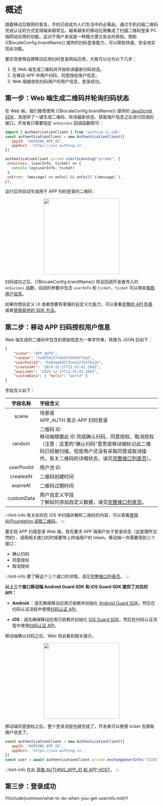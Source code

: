 # 概述

<LastUpdated/>

随着移动互联网的普及，手机已经成为人们生活中的必需品，通过手机扫描二维码完成认证的方式变得越来越常见。越来越多的移动应用集成了扫描二维码登录 PC 端网站应用的功能，这对于用户来说是一种既方便又安全的体验。借助 {{$localeConfig.brandName}} 提供的扫码登录能力，可以帮助快速、安全地实现此功能。

要实现使用自建移动应用扫码登录网站应用，大致可以分为以下几步：

1. 在 Web 端生成二维码并开始轮询最新扫码状态。
2. 在移动 APP 中用户扫码，同意授权用户信息。
3. Web 端接收到扫码用户的用户信息，登录成功。

## 第一步：Web 端生成二维码并轮询扫码状态

在 Web 端，我们推荐使用 {{$localeConfig.brandName}} 提供的 [JavaScript SDK](/reference/sdk-for-node/authentication/QrCodeAuthenticationClient.md)，其提供了一键生成二维码、轮询最新状态、获取用户信息之后进行回调的接口，开发者只需要指定 `onSuccess` 回调函数即可：

```js
import { AuthenticationClient } from "authing-js-sdk"
const authenticationClient = new AuthenticationClient({
   appId: "AUTHING_APP_ID",
   appHost: 'https://xxx.authing.cn',
})

authenticationClient.qrcode.startScanning("qrcode", {
 onSuccess: (userInfo, ticket) => {
   console.log(userInfo, ticket)
 },
 onError: (message) => onFail && onFail(`${message}`),
});
```

运行后将自动生成用于 APP 扫码登录的二维码：

<img src="https://cdn.authing.cn/blog/image%20%28619%29.png" style="display:block;margin: 0 auto;" height="250">

扫码成功之后，{{$localeConfig.brandName}} 将会回调开发者传入的 `onSuccess` 函数，回调的参数中包含 `userInfo` 和 `ticket`，`ticket` 可以用来[换取用户信息](./full-api-list.md#使用-ticket-换取用户信息)。

如果你想自定义 UI 或者想要有更强的自定义化能力，可以查看[完整的 API 列表](./full-api-list.md) 或者[使用其他的 SDK 方法](/reference/sdk-for-node/authentication/QrCodeAuthenticationClient.md)。


## 第二步：移动 APP 扫码授权用户信息

Web 端生成的二维码中包含的原始信息为一串字符串，转换为 JSON 后如下：

```json
{
    "scene": "APP_AUTH",
    "random": "5e05f0c57fde537d950f7da5",
    "userPoolId": "5e04ae0d5f3cee22fb37612b",
    "createdAt": "2019-12-27T11:53:41.260Z",
    "expireAt": "2019-12-27T11:55:41.260Z",
    "customData": { "hello": "world" }
}
```

字段含义如下：

|  字段名称  | 字段含义                                                     |
| :--------: | :----------------------------------------------------------- |
|   scene    | 场景值</br>APP_AUTH 表示 APP 扫码登录                        |
|   random   | 二维码 ID</br>移动端根据此 ID 完成确认扫码、同意授权、取消授权（注意：这里的“确认扫码”意思是移动端标记此二维码已经被扫描，但是用户还没有采取同意或取消操作。有关二维码的详细状态，请见[完整接口列表页](./full-api-list.md)）。 |
| userPoolId | 用户池 ID                                                    |
| createdAt  | 二维码创建时间                                               |
|  expireAt  | 二维码过期时间                                               |
| customData | 用户自定义字段</br>了解如何添加自定义数据，请见[完整接口列表页](./full-api-list.md)。 |

:::hint-info
有关如何在 iOS 中扫描并解析二维码的内容，可以查看[使用 AVFoundation 读取二维码](https://github.com/darkjoin/Learning/wiki/使用AVFoundation读取二维码)。
:::


要实现 APP 扫描登录 Web 端，首先要求 APP 端用户处于登录状态（这是理所当然的），调用相关接口的时候要带上终端用户的 token。移动端一共需要用到三个接口：

- 确认扫码
- 同意授权
- 取消授权

:::hint-info
要了解这个三个接口的详情，请见[完整接口列表页](./full-api-list.md)。
:::


**以上三个接口移动端 Android Guard SDK 和 iOS Guard SDK 提供了对应的 API：**

- **Android** ：请先确保移动应用已依赖并初始化 [Android Guard SDK](https://docs.authing.cn/v2/reference/sdk-for-android/)，然后在扫码认证流程中使用[扫码认证 API](https://docs.authing.cn/v2/reference/sdk-for-android/apis/scan/)。

- **iOS**：请先确保移动应用已依赖并初始化 [IOS Guard SDK](https://docs.authing.cn/v2/reference/sdk-for-ios/)，然后在扫码认证流程中使用[扫码认证 API](https://docs.authing.cn/v2/reference/sdk-for-ios/apis/scan/)。

移动端确认扫码之后，Web 将会看到相关提示。

<img src="https://cdn.authing.cn/blog/image%20%28579%29.png" style="display:block;margin: 0 auto;" height="250">

移动端同意授权之后，整个登录流程也就完成了，开发者可以使用 ticket 去换取用户信息了。

```javascript
const authenticationClient = new AuthenticationClient({
   appId: "AUTHING_APP_ID",
   appHost: 'https://xxx.authing.cn',
})
const user = await authenticationClient.qrcode.exchangeUserInfo('TICKET')
```

:::hint-info
在此 [获取 AUTHING_APP_ID 和 APP HOST](https://docs.authing.cn/v2/guides/app-new/create-app/app-configuration.html)。
:::

## 第三步：登录成功

!!!include(common/what-to-do-when-you-get-userinfo.md)!!!

